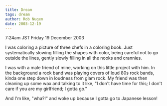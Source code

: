 ```yaml
---
title: Dream
tags: dream
author: Rob Nugen
date: 2003-12-19
---
```


<p class=date>7:24am JST Friday 19 December 2003</p>

<p class=dream>I was coloring a picture of three chefs in a coloring
  book.  Just systematically slowing filling the shapes with color,
  being careful not to go outside the lines, gently slowly filling in
  all the nooks and crannies.</p>

<p class=dream>I was with a male friend of mine, working on this
  little project with him.  In the background a rock band was playing
  covers of loud 80s rock bands, kinda one step down in loudness from
  glam rock.  My friend was then cleaning up some wax and talking to
  it like, "I don't have time for this; I don't care if you are my
  girlfriend; I gotta go."</p>

<p>And I'm like, "wha?!" and woke up because I gotta go to Japanese
  lesson!</p>
